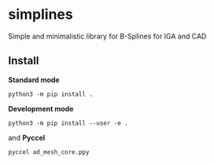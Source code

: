 # simplines

Simple and minimalistic library for B-Splines for IGA and CAD

## Install

**Standard mode**

```shell
python3 -m pip install .
```

**Development mode**

```shell
python3 -m pip install --user -e .
```
and
**Pyccel**
```shell
pyccel ad_mesh_core.ppy
```
